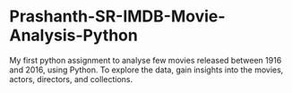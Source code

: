 # Prashanth-SR-IMDB-Movie-Analysis-Python

My first python assignment to analyse few movies released between 1916 and 2016, using Python. 
To explore the data, gain insights into the movies, actors, directors, and collections.
